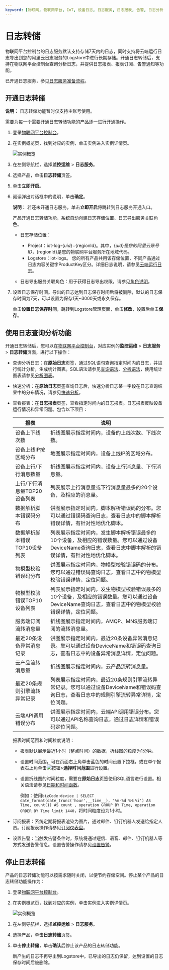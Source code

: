 ```yaml
---
keyword: [物联网, 物联网平台, IoT, 设备日志, 日志服务, 日志报表, 告警, 日志分析]
---
```


# 日志转储

物联网平台控制台的日志服务默认支持存储7天内的日志，同时支持将云端运行日志导出到您的阿里云日志服务的Logstore中进行长期存储。开通日志转储后，支持在物联网平台控制台查询分析日志，并提供日志报表、报表订阅、告警通知等功能。

已开通日志服务，参见[日志服务准备流程](/cn.zh-CN/数据采集/准备工作/准备流程.md)。

## 开通日志转储

**说明：** 日志转储功能暂时仅支持主账号使用。

需要为每一个需要开通日志转储功能的产品逐一进行开通操作。

1.  登录[物联网平台控制台](http://iot.console.aliyun.com/)。

2.  在实例概览页，找到对应的实例，单击实例进入实例详情页。

    ![实例概览](https://static-aliyun-doc.oss-cn-hangzhou.aliyuncs.com/assets/img/zh-CN/9275903061/p174584.png)

3.  在左侧导航栏，选择**监控运维** \> **日志服务**。

4.  选择产品，单击**日志转储**页签。

5.  单击**立即开启**。

6.  阅读弹出对话框中的说明，单击**确定**。

    **说明：** 若还未开通日志服务，单击**立即开启**将跳转到日志服务开通入口。

    产品开通日志转储功能，系统自动创建日志存储位置、日志导出服务关联角色。

    -   日志存储位置：

        -   Project：iot-log-$\{uid\}-$\{regionId\}。其中，$\{uid\}是您的阿里云账号ID，$\{regionId\}是您的物联网平台服务所在地域代码。
        -   Logstore：iot-logs。
        您的所有产品共用该存储位置，不同产品通过日志内容关键字ProductKey区分。详细日志说明，请参见[云端运行日志](/cn.zh-CN/监控运维/日志服务/云端运行日志.md)。

    -   日志导出服务关联角色：用于获得日志导出权限，请参见[角色说明](/cn.zh-CN/权限管理/账号授权/RAM授权管理/日志导出服务关联角色.md)。
7.  设置日志保存时间。导出的日志达到日志保存时间后将被删除，默认的日志保存时间为7天，可以设置为保存1天~3000天或永久保存。

    单击**设置日志保存时间**，跳转到Logstore管理页面，单击**修改**，设置后单击**保存**。


## 使用日志查询分析功能

开通日志转储后，您可以在[物联网平台控制台](http://iot.console.aliyun.com/)，对应实例的**监控运维** \> **日志服务** \> **日志转储**页面，进行以下操作：

-   查询分析日志：在**原始日志**页签，通过SQL语句查询指定时间内的日志，并进行统计分析，生成统计图表。SQL语法请参见[查询语法](/cn.zh-CN/查询与分析/查询语法与功能/查询语法.md)、[分析语法](/cn.zh-CN/查询与分析/实时分析简介.md)，使用统计图表请参见[分析图表](/cn.zh-CN/可视化与告警/统计图表/图表说明.md)。
-   快速分析：在**原始日志**页签查询日志后，快速分析日志某一字段在日志查询结果中的分布情况，请参见[快速分析](/cn.zh-CN/查询与分析/查询语法与功能/快速分析.md)。
-   查看报表：在**日志报表**页签，查看指定时间内的日志报表。日志报表反映设备运行情况和异常问题。包含以下项目：

    |报表|说明|
    |--|--|
    |设备上下线次数|折线图展示指定时间内，设备的上线次数、下线次数。|
    |设备上线IP按区域分布|地图展示指定时间内，设备上线IP的区域分布。|
    |设备上行/下行消息数量|折线图展示指定时间内，设备上行消息量、下行消息量。|
    |上行/下行消息量TOP20设备列表|列表展示上行消息量或下行消息量最多的20个设备，及相应的消息量。|
    |数据解析脚本错误码分布|饼图展示指定时间内，脚本解析错误码的分布。您可以通过错误码查询日志，查看日志中的脚本解析错误详情，有针对性地优化脚本。 |
    |数据解析脚本错误TOP10设备列表|列表展示指定时间内，发生脚本解析错误最多的10个设备，及相应的错误数量。您可以通过设备DeviceName查询日志，查看日志中脚本解析的错误详情，有针对性地优化脚本。 |
    |物模型校验错误码分布|饼图展示指定时间内，物模型校验错误码的分布。您可以通过错误码查询日志，查看日志中的物模型校验错误详情，定位问题。 |
    |物模型校验错误TOP10设备列表|列表展示指定时间内，发生物模型校验错误最多的10个设备，及相应的错误数量。您可以通过设备DeviceName查询日志，查看日志中的物模型校验错误详情，定位问题。 |
    |服务端订阅流转消息量|折线图展示指定时间内，AMQP、MNS服务端订阅的流转消息量。|
    |最近20条设备异常消息记录|饼图展示指定时间内，最近20条设备异常消息记录。您可以通过设备DeviceName和错误码查询日志，查看日志中的设备异常消息详情，定位问题。 |
    |云产品流转消息量|折线图展示指定时间内，云产品流转消息量。|
    |最近20条规则引擎流转异常记录|列表展示指定时间内，最近20条规则引擎流转异常记录。您可以通过设备DeviceName和错误码查询日志，查看日志中的规则引擎流转异常详情，定位问题。 |
    |云端API调用错误分布|饼图展示指定时间内，云端API调用错误分布。您可以通过API名称查询日志，通过日志详情和错误码定位问题。 |

    报表时间范围和时间粒度说明：

    -   报表默认展示最近1小时（整点时间）的数据，折线图的粒度为1分钟。
    -   设置时间范围，可在页面右上角单击蓝色的时间设置下拉框，或在单个报表右上角单击![按钮](https://static-aliyun-doc.oss-cn-hangzhou.aliyuncs.com/assets/img/zh-CN/8659549951/p134213.jpg)\>**选择时间范围**进行设置。
    -   设置折线图的时间粒度，需要在**原始日志**页签使用SQL语言进行设置。相关语法请参见[日期和时间函数](/cn.zh-CN/查询与分析/SQL分析语法与功能/日期和时间函数.md)。

        例如：使用`bizCode:device | SELECT date_format(date_trunc('hour',__time__), '%m-%d %H:%i') AS Time, count(1) AS count , operation GROUP BY Time, operation ORDER BY Time limit 1440`，将时间粒度设为1小时。

-   订阅报表：系统定期将报表渲染为图片，通过邮件、钉钉机器人发送给指定人员。订阅报表操作请参见[订阅仪表盘](/cn.zh-CN/可视化与告警/仪表盘/订阅仪表盘.md)。
-   设置告警：当触发告警条件时，系统将通过短信、语音、邮件、钉钉机器人等方式发送告警信息。设置告警操作请参见[设置告警](/cn.zh-CN/可视化与告警/告警/设置告警.md)。

## 停止日志转储

产品的日志转储功能可以按需求随时关闭，以便节约存储空间。停止某个产品的日志转储功能操作为：

1.  登录[物联网平台控制台](http://iot.console.aliyun.com/)。

2.  在实例概览页，找到对应的实例，单击实例进入实例详情页。

    ![实例概览](https://static-aliyun-doc.oss-cn-hangzhou.aliyuncs.com/assets/img/zh-CN/9275903061/p174584.png)

3.  在左侧导航栏，选择**监控运维** \> **日志服务**。

4.  选择产品，单击**日志转储**页签。

5.  单击**停止转储**，单击**确认**后停止该产品的日志转储功能。

    新产生的日志不再导出到Logstore中。已导出的日志仍保留，达到设置的日志保存时间后被删除。


